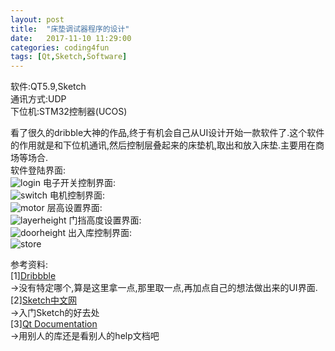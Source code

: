 ```yaml
---
layout: post
title:  "床垫调试器程序的设计"
date:   2017-11-10 11:29:00
categories: coding4fun
tags: [Qt,Sketch,Software]
---
```

软件:QT5.9,Sketch  
通讯方式:UDP  
下位机:STM32控制器(UCOS)  
<!-- more -->

看了很久的dribble大神的作品,终于有机会自己从UI设计开始一款软件了.这个软件的作用就是和下位机通讯,然后控制层叠起来的床垫机,取出和放入床垫.主要用在商场等场合.  
软件登陆界面:  
![login](https://user-images.githubusercontent.com/2595085/34712703-b5cffd9e-f55e-11e7-86b3-cbfad310bda2.jpg)
电子开关控制界面:  
![switch](https://user-images.githubusercontent.com/2595085/34712701-b59f3dee-f55e-11e7-9964-938bc2448ba7.png)
电机控制界面:  
![motor](https://user-images.githubusercontent.com/2595085/34712704-b60007dc-f55e-11e7-8457-47e5adbd83ed.png)
层高设置界面:  
![layerheight](https://user-images.githubusercontent.com/2595085/34712705-b6326baa-f55e-11e7-895a-6bb25d1507be.png)
门挡高度设置界面:  
![doorheight](https://user-images.githubusercontent.com/2595085/34712706-b662eb22-f55e-11e7-9314-3f738869b9f5.png)
出入库控制界面:  
![store](https://user-images.githubusercontent.com/2595085/34712709-b697a57e-f55e-11e7-927c-5896366a7e3e.png)


参考资料:  
[1][Dribbble](https://dribbble.com/)  
    ->没有特定哪个,算是这里拿一点,那里取一点,再加点自己的想法做出来的UI界面.  
[2][Sketch中文网](http://www.sketchcn.com/)  
    ->入门Sketch的好去处  
[3][Qt Documentation](http://doc.qt.io/)  
    ->用别人的库还是看别人的help文档吧
